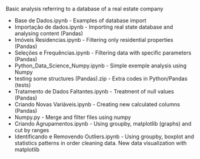 Basic analysis referring to a database of a real estate company

- Base de Dados.ipynb - Examples of database import 
- Importação de dados.ipynb - Importing real state database and analysing content (Pandas)
- Imóveis Residencias.ipynb - Filtering only residential properties (Pandas)
- Seleções e Frequências.ipynb - Filtering data with specific parameters (Pandas)
- Python_Data_Science_Numpy.ipynb - Simple exemple analysis using Numpy
- testing some structures (Pandas).zip - Extra codes in Python/Pandas (tests)
- Tratamento de Dados Faltantes.ipynb - Treatment of null values (Pandas)
- Criando Novas Variáveis.ipynb - Creating new calculated columns (Pandas)
- Numpy.py - Merge and filter files using numpy
- Criando Agrupamentos.ipynb - Using groupby, matplotlib (graphs) and cut by ranges
- Identificando e Removendo Outliers.ipynb - Using groupby, boxplot and statistics patterns in order cleaning data. New data visualization with matplotlib
